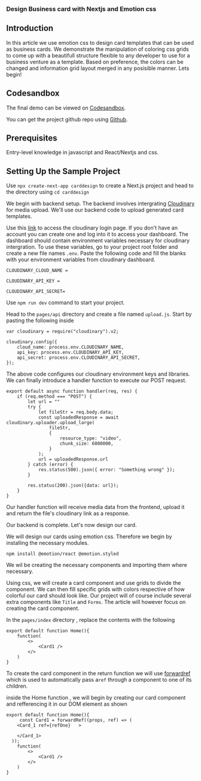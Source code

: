 ### Design Business card with Nextjs and Emotion css

## Introduction

In this article we use emotion css to design card templates that can be used as business cards. We demonstrate the manipulation of coloring css grids to come up with a beautifull structure flexible to any developer to use for a business venture as a template. Based on preference, the colors can be changed and information grid layout merged in any posisible manner. Lets begin!

## Codesandbox

The final demo can be viewed on [Codesandbox](/).

<CodeSandbox
title="design cards"
id=" "
/>


You can get the project github repo using [Github](/).

## Prerequisites

Entry-level knowledge in javascript and React/Nextjs and css.

## Setting Up the Sample Project

Use `npx create-next-app carddesign` to create a Next.js project and head to the directory using `cd carddesign`

We begin with backend setup. The backend involves  intergrating [Cloudinary](https://cloudinary.com/?ap=em) for media upload. We'll use our backend code to upload generated card templates.

Use this [link](https://cloudinary.com/console) to access the cloudinary login page. If you don't have an account you can create one and log into it to access your dashboard. The dashboard should contain environment variables necessary for cloudinary intergration. To use these variables, go to your project root folder and create a new file names `.env`. 
Paste the following code and fill the blanks with your environment variables from cloudinary dashboard.

```
CLOUDINARY_CLOUD_NAME =

CLOUDINARY_API_KEY =

CLOUDINARY_API_SECRET=
```

Use `npm run dev` command to start your project.

Head to the `pages/api` directory and create a file named `upload.js`. Start by pasting the following inside

```
var cloudinary = require("cloudinary").v2;

cloudinary.config({
    cloud_name: process.env.CLOUDINARY_NAME,
    api_key: process.env.CLOUDINARY_API_KEY,
    api_secret: process.env.CLOUDINARY_API_SECRET,
});
```
The above code configures our cloudinary environment keys and libraries.
We can finally introduce a handler function to execute our POST request.

```
export default async function handler(req, res) {
    if (req.method === "POST") {
        let url = ""
        try {
            let fileStr = req.body.data;
            const uploadedResponse = await cloudinary.uploader.upload_large(
                fileStr,
                {
                    resource_type: "video",
                    chunk_size: 6000000,
                }
            );
            url = uploadedResponse.url
        } catch (error) {
            res.status(500).json({ error: "Something wrong" });
        }

        res.status(200).json({data: url});
    }
}
```
Our handler function will receive media data from the frontend, upload it and return the file's cloudinary link as a response.

Our backend is complete. Let's now design our card.

We will design our cards using emotion css. Therefore we begin by installing the necessary modules.
```
npm install @emotion/react @emotion.styled
```

We wil be creating the necessary components and importing them where necessary.

Using css, we will create a card component and use grids to divide the component. We can then fill specific grids with colors respective of how colorful our card should look like. Our project will of course include several extra components like `Title` and `Forms`. The article will however focus on creating the card component.

In the `pages/index` directory , replace the contents with the following
```
export default function Home(){
    function(
        <>
            <Card1 />
        </>
    )
}
```

To create the card component in the return function we will use [forwardref](https://reactjs.org/docs/forwarding-refs.html) which is used to automatically pass a`ref` through a component to one of its children.

inside the Home function , we will begin by creating our card component and refferencing  it in our DOM element as shown
```
export default function Home(){
     const Card1 = forwardRef((props, ref) => (
    <Card_1 ref={refOne}   >
       
    </Card_1>
  ));
    function(
        <>
            <Card1 />
        </>
    )
}
```